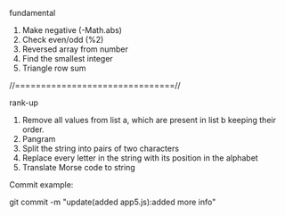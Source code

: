 fundamental
1. Make negative (-Math.abs)
2. Check even/odd (%2)
3. Reversed array from number
4. Find the smallest integer
5. Triangle row sum

//===============================//

rank-up
1. Remove all values from list a, which are present in list b keeping their order.
2. Pangram
3. Split the string into pairs of two characters
4. Replace every letter in the string with its position in the alphabet
5. Translate Morse code to string

Commit example: 

git commit -m "update(added app5.js):added more info"